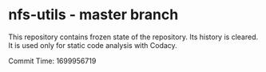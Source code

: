 # nfs-utils - master branch

This repository contains frozen state of the repository.
Its history is cleared. It is used only for static code
analysis with Codacy.

Commit Time: 1699956719